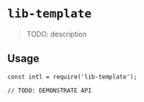 # `lib-template`

> TODO: description

## Usage

```
const intl = require('lib-template');

// TODO: DEMONSTRATE API
```
